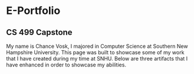 # E-Portfolio
## CS 499 Capstone 

My name is Chance Vosk, I majored in Computer Science at Southern New Hampshire University. This page was built to showcase some of my work that I have created during my time at SNHU. Below are three artifacts that I have enhanced in order to showcase my abilities.
